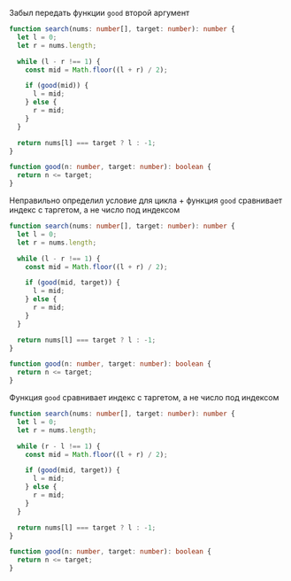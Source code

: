 Забыл передать функции `good` второй аргумент

```typescript
function search(nums: number[], target: number): number {
  let l = 0;
  let r = nums.length;

  while (l - r !== 1) {
    const mid = Math.floor((l + r) / 2);

    if (good(mid)) {
      l = mid;
    } else {
      r = mid;
    }
  }

  return nums[l] === target ? l : -1;
}

function good(n: number, target: number): boolean {
  return n <= target;
}
```

Неправильно определил условие для цикла + функция `good` сравнивает индекс с таргетом, а не число под индексом

```typescript
function search(nums: number[], target: number): number {
  let l = 0;
  let r = nums.length;

  while (l - r !== 1) {
    const mid = Math.floor((l + r) / 2);

    if (good(mid, target)) {
      l = mid;
    } else {
      r = mid;
    }
  }

  return nums[l] === target ? l : -1;
}

function good(n: number, target: number): boolean {
  return n <= target;
}
```

Функция `good` сравнивает индекс с таргетом, а не число под индексом

```typescript
function search(nums: number[], target: number): number {
  let l = 0;
  let r = nums.length;

  while (r - l !== 1) {
    const mid = Math.floor((l + r) / 2);

    if (good(mid, target)) {
      l = mid;
    } else {
      r = mid;
    }
  }

  return nums[l] === target ? l : -1;
}

function good(n: number, target: number): boolean {
  return n <= target;
}
```
